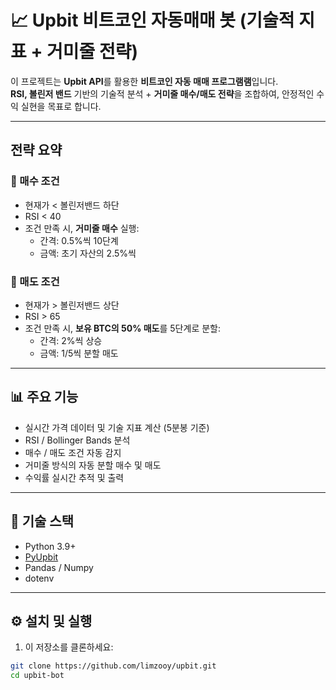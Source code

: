 # 📈 Upbit 비트코인 자동매매 봇 (기술적 지표 + 거미줄 전략)

이 프로젝트는 **Upbit API**를 활용한 **비트코인 자동 매매 프로그램램**입니다.  
**RSI, 볼린저 밴드** 기반의 기술적 분석 + **거미줄 매수/매도 전략**을 조합하여, 안정적인 수익 실현을 목표로 합니다.

---

## 전략 요약

### 🔹 매수 조건
- 현재가 < 볼린저밴드 하단
- RSI < 40
- 조건 만족 시, **거미줄 매수** 실행:
  - 간격: 0.5%씩 10단계
  - 금액: 초기 자산의 2.5%씩

### 🔹 매도 조건
- 현재가 > 볼린저밴드 상단
- RSI > 65
- 조건 만족 시, **보유 BTC의 50% 매도**를 5단계로 분할:
  - 간격: 2%씩 상승
  - 금액: 1/5씩 분할 매도

---

## 📊 주요 기능

- 실시간 가격 데이터 및 기술 지표 계산 (5분봉 기준)
- RSI / Bollinger Bands 분석
- 매수 / 매도 조건 자동 감지
- 거미줄 방식의 자동 분할 매수 및 매도
- 수익률 실시간 추적 및 출력

---

## 🧩 기술 스택

- Python 3.9+
- [PyUpbit](https://github.com/sharebook-kr/pyupbit)
- Pandas / Numpy
- dotenv

---

## ⚙️ 설치 및 실행

1. 이 저장소를 클론하세요:

```bash
git clone https://github.com/limzooy/upbit.git
cd upbit-bot
